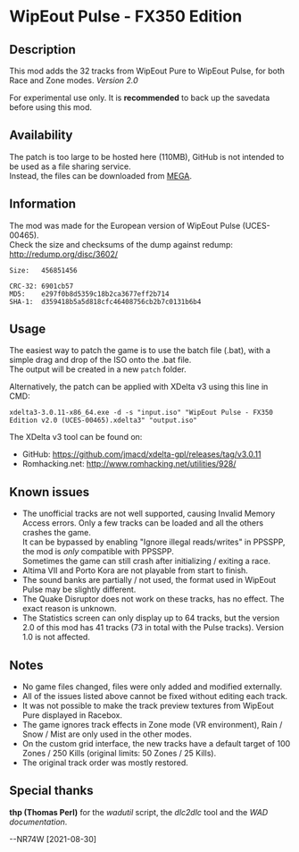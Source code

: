 # WipEout Pulse - FX350 Edition

## Description

This mod adds the 32 tracks from WipEout Pure to WipEout Pulse, for both Race and Zone modes. *Version 2.0*

For experimental use only. It is **recommended** to back up the savedata before using this mod.

## Availability

The patch is too large to be hosted here (110MB), GitHub is not intended to be used as a file sharing service.  
Instead, the files can be downloaded from [MEGA](https://mega.nz/folder/pd4WmL6Y#iIBs0iR0Jws6jRpjH-F08w).

## Information

The mod was made for the European version of WipEout Pulse (UCES-00465).  
Check the size and checksums of the dump against redump: http://redump.org/disc/3602/

```
Size:   456851456

CRC-32: 6901cb57
MD5:    e297f0b8d5359c18b2ca3677eff2b714
SHA-1:  d359418b5a5d818cfc46408756cb2b7c0131b6b4
```

## Usage

The easiest way to patch the game is to use the batch file (.bat), with a simple drag and drop of the ISO onto the .bat file.  
The output will be created in a new `patch` folder.

Alternatively, the patch can be applied with XDelta v3 using this line in CMD:
```
xdelta3-3.0.11-x86_64.exe -d -s "input.iso" "WipEout Pulse - FX350 Edition v2.0 (UCES-00465).xdelta3" "output.iso"
```

The XDelta v3 tool can be found on:
- GitHub: https://github.com/jmacd/xdelta-gpl/releases/tag/v3.0.11
- Romhacking.net: http://www.romhacking.net/utilities/928/

## Known issues

- The unofficial tracks are not well supported, causing Invalid Memory Access errors. Only a few tracks can be loaded and all the others crashes the game.  
It can be bypassed by enabling "Ignore illegal reads/writes" in PPSSPP, the mod is *only* compatible with PPSSPP.  
Sometimes the game can still crash after initializing / exiting a race.
- Altima VII and Porto Kora are not playable from start to finish.
- The sound banks are partially / not used, the format used in WipEout Pulse may be slightly different.
- The Quake Disruptor does not work on these tracks, has no effect. The exact reason is unknown.
- The Statistics screen can only display up to 64 tracks, but the version 2.0 of this mod has 41 tracks (73 in total with the Pulse tracks). Version 1.0 is not affected.

## Notes

- No game files changed, files were only added and modified externally.
- All of the issues listed above cannot be fixed without editing each track.
- It was not possible to make the track preview textures from WipEout Pure displayed in Racebox.
- The game ignores track effects in Zone mode (VR environment), Rain / Snow / Mist are only used in the other modes.
- On the custom grid interface, the new tracks have a default target of 100 Zones / 250 Kills (original limits: 50 Zones / 25 Kills).
- The original track order was mostly restored.

## Special thanks

**thp (Thomas Perl)** for the *wadutil* script, the *dlc2dlc* tool and the *WAD documentation*.

--NR74W [2021-08-30]
